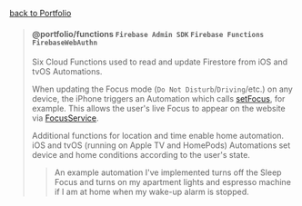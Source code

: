 [back to Portfolio](../../README.md)

> #### @portfolio/functions `Firebase Admin SDK` `Firebase Functions` `FirebaseWebAuthn`
> Six Cloud Functions used to read and update Firestore from iOS and tvOS Automations.
>
> When updating the Focus mode (`Do Not Disturb`/`Driving`/etc.) on any device, the iPhone triggers an Automation which calls [setFocus](src/lib/shortcuts/set-focus.ts), for example. This allows the user's live Focus to appear on the website via [FocusService](../services/src/lib/focus.service.ts).
>
> Additional functions for location and time enable home automation. iOS and tvOS (running on Apple TV and HomePods) Automations set device and home conditions according to the user's state.
>
> > An example automation I've implemented turns off the Sleep Focus and turns on my apartment lights and espresso machine if I am at home when my wake-up alarm is stopped.
